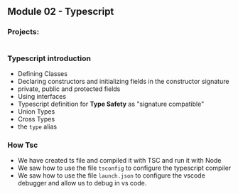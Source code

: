 ## Module 02 - Typescript
### Projects:
|     |     |
| --- | --- |



### Typescript introduction
* Defining Classes
* Declaring constructors and initializing fields in the constructor signature
* private, public and protected fields
* Using interfaces
* Typescript definition for **Type Safety** as "signature compatible"
* Union Types
* Cross Types
* the `type` alias

### How Tsc
* We have created ts file and compiled it with TSC and run it with Node
* We saw how to use the file `tsconfig` to configure the typescript compiler
* We saw how to use the file `launch.json` to configure the vscode debugger and allow us to debug in vs code.




